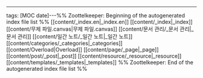 ---

tags: [MOC date]---%% Zoottelkeeper: Beginning of the autogenerated index file list  %%
 [[content/_index.en|_index.en]]
 [[content/_index|_index]]
 [[content/무제 파일.canvas|무제 파일.canvas]]
 [[content/문서 관리/_문서 관리|_문서 관리]]
 [[content/일간 노트/_일간 노트|_일간 노트]]
 [[content/categories/_categories|_categories]]
 [[content/Overload|Overload]]
 [[content/page/_page|_page]]
 [[content/post/_post|_post]]
 [[content/resource/_resource|_resource]]
 [[content/templates/_templates|_templates]]
%% Zoottelkeeper: End of the autogenerated index file list  %%
